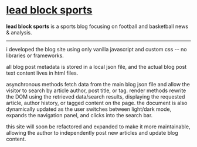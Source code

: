 # [lead block sports](https://www.leadblocksports.blog/)

**lead block sports** is a sports blog focusing on football and basketball news & analysis.

---

i developed the blog site using only vanilla javascript and custom css -- no libraries or frameworks. 

all blog post metadata is stored in a local json file, and the actual blog post text content lives 
in html files.

asynchronous methods fetch data from the main blog json file and allow the visitor to search by article 
author, post title, or tag. render methods rewrite the DOM using the retrieved data/search results, 
displaying the requested article, author history, or tagged content on the page. the document is also 
dynamically updated as the user switches between light/dark mode, expands the navigation panel, and
clicks into the search bar.

this site will soon be refactored and expanded to make it more maintainable, allowing the author to 
independently post new articles and update blog content.